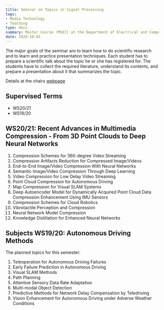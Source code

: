 ```yaml
---
title: Seminar on Topics in Signal Processing
tags:
- Media Technology
- Teaching
type: docs
summary: Master Course (MSEI) at the Department of Electrical and Computer Engineering, Technical University of Munich, Germany
date: 2020-10-01
---
```


The major goals of the seminar are to learn how to do scientific research and to learn and practice presentation techniques. Each student has to prepare a scientific talk about the topic he or she has registered for. The students have to collect the required literature, understand its contents, and prepare a presentation about it that summarizes the topic.

Details at the chairs [webpage](https://www.ce.cit.tum.de/en/lmt/teaching/seminar-on-topics-in-signal-processing/)

## Supervised Terms

* WS20/21
* WS19/20

## WS20/21: Recent Advances in Multimedia Compression - From 3D Point Clouds to Deep Neural Networks

1. Compression Schemes for 360-degree Video Streaming
1. Compression Artifacts Reduction for Compressed Image/Videos
1. End-to-End Image/Video Compression With Neural Networks
1. Semantic Image/Video Compression Through Deep Learning
1. Video Compression for Low Delay Video Streaming
1. Point Cloud Compression for Autonomous Driving
1. Map Compression for Visual SLAM Systems
1. Deep Autoencoder Model for Dynamically Acquired Point Cloud Data Compression Enhancement Using IMU Sensors
1. Compression Schemes for Cloud Robotics
1. Vibrotactile Perception and Compression
1. Neural Network Model Compression
1. Knowledge Distillation for Enhanced Neural Networks

## Subjects WS19/20: Autonomous Driving Methods

The planned topics for this semester:

1. Teleoperation for Autonomous Driving Failures
2. Early Failure Prediction in Autonomous Driving
3. Visual SLAM Methods
4. Path Planning
5. Attentive Sensory Data Rate Adaptation
6. Multi-modal Object Detection
7. Predictive Methods for Network Delay Compensation by Teledriving
8. Vision Enhancement for Autonomous Driving under Adverse Weather Conditions
